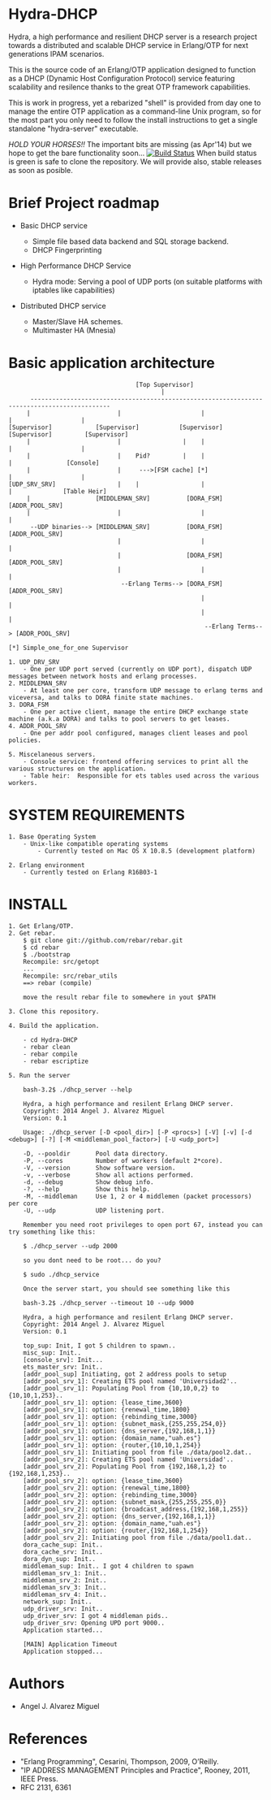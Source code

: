 Hydra-DHCP
==========

Hydra, a high performance and resilient DHCP server is a research project towards a distributed and scalable 
DHCP service in Erlang/OTP for next generations IPAM scenarios.

This is the source code of an Erlang/OTP application designed to function as a DHCP (Dynamic Host Configuration Protocol)
service featuring scalability and resilence thanks to the great OTP framework capabilities.

This is work in progress, yet a rebarized "shell" is provided from day one to manage the entire OTP application as a command-line
Unix program, so for the most part you only need to follow the install instructions to get a single standalone "hydra-server" executable.

*HOLD YOUR HORSES!!*  The important bits are missing (as Apr'14) but we hope to get the bare functionality soon...
[![Build Status](https://travis-ci.org/AngelitoJ/Hydra-DHCP.svg?branch=master)](https://travis-ci.org/AngelitoJ/Hydra-DHCP) When build status is green is safe to clone the repository. We will provide also, stable releases as soon as posible.

Brief Project roadmap
======================

- Basic DHCP service
	- Simple file based data backend and SQL storage backend.
	- DHCP Fingerprinting

- High Performance DHCP Service
	- Hydra mode: Serving a pool of UDP ports (on suitable platforms with iptables like capabilities)

- Distributed DHCP service
	- Master/Slave HA schemes.
	- Multimaster HA (Mnesia)





Basic application architecture
==============================
                                       [Top Supervisor]
                                              |
          --------------------------------------------------------------------------------------------
         |                        |                      |                        |                   |
    [Supervisor]            [Supervisor]           [Supervisor]             [Supervisor]         [Supervisor]
         |                        |                 |    |                        |                   |
         |                        |    Pid?         |    |                        |               [Console]
         |                        |     --->[FSM cache] [*]                       |                   |
	[UDP_SRV_SRV]                 |    |                 |                        |              [Table Heir]
	     |                  [MIDDLEMAN_SRV]          [DORA_FSM]             [ADDR_POOL_SRV]
	     |                        |                      |                        |
	      --UDP binaries--> [MIDDLEMAN_SRV]          [DORA_FSM]             [ADDR_POOL_SRV]
	                              |                      |                        |
                                  |                  [DORA_FSM]             [ADDR_POOL_SRV]
	                              |                      |                        |
	                               --Erlang Terms--> [DORA_FSM]             [ADDR_POOL_SRV]
	                                                     |                        |
	                                                     |                        |
                                                          --Erlang Terms--> [ADDR_POOL_SRV]

    [*] Simple_one_for_one Supervisor

	1. UDP_DRV_SRV
		- One per UDP port served (currently on UDP port), dispatch UDP messages between network hosts and erlang processes.
	2. MIDDLEMAN_SRV
		- At least one per core, transform UDP message to erlang terms and viceversa, and talks to DORA finite state machines.  
	3. DORA_FSM
		- One per active client, manage the entire DHCP exchange state machine (a.k.a DORA) and talks to pool servers to get leases.
	4. ADDR_POOL_SRV
		- One per addr pool configured, manages client leases and pool policies.

	5. Miscelaneous servers.
		- Console service: frontend offering services to print all the various structures on the application.
		- Table heir:  Responsible for ets tables used across the various workers.



SYSTEM REQUIREMENTS
===================

	1. Base Operating System
		- Unix-like compatible operating systems
			- Currently tested on Mac OS X 10.8.5 (development platform)

	2. Erlang environment
		- Currently tested on Erlang R16B03-1


INSTALL
=======

	1. Get Erlang/OTP.
	2. Get rebar.
		$ git clone git://github.com/rebar/rebar.git
		$ cd rebar
		$ ./bootstrap
		Recompile: src/getopt
		...
		Recompile: src/rebar_utils
		==> rebar (compile)

		move the result rebar file to somewhere in yout $PATH

	3. Clone this repository.

	4. Build the application.

		- cd Hydra-DHCP
		- rebar clean
		- rebar compile
		- rebar escriptize

	5. Run the server

		bash-3.2$ ./dhcp_server --help

		Hydra, a high performance and resilent Erlang DHCP server.
		Copyright: 2014 Angel J. Alvarez Miguel
		Version: 0.1

		Usage: ./dhcp_server [-D <pool_dir>] [-P <procs>] [-V] [-v] [-d <debug>] [-?] [-M <middleman_pool_factor>] [-U <udp_port>]

		-D, --pooldir		Pool data directory.
		-P, --cores			Number of workers (default 2*core).
		-V, --version		Show software version.
		-v, --verbose		Show all actions performed.
		-d, --debug			Show debug info.
		-?, --help			Show this help.
		-M, --middleman		Use 1, 2 or 4 middlemen (packet processors) per core
		-U, --udp			UDP listening port.

  		Remember you need root privileges to open port 67, instead you can try something like this:

  		$ ./dhcp_server --udp 2000

  		so you dont need to be root... do you? 

  		$ sudo ./dhcp_service

  		Once the server start, you should see something like this

		bash-3.2$ ./dhcp_server --timeout 10 --udp 9000

		Hydra, a high performance and resilent Erlang DHCP server.
		Copyright: 2014 Angel J. Alvarez Miguel
		Version: 0.1

		top_sup: Init, I got 5 children to spawn..
		misc_sup: Init..
		[console_srv]: Init... 
		ets_master_srv: Init..
		[addr_pool_sup] Initiating, got 2 address pools to setup
		[addr_pool_srv_1]: Creating ETS pool named 'Universidad2'..
		[addr_pool_srv_1]: Populating Pool from {10,10,0,2} to {10,10,1,253}..
		[addr_pool_srv_1]: option: {lease_time,3600}
		[addr_pool_srv_1]: option: {renewal_time,1800}
		[addr_pool_srv_1]: option: {rebinding_time,3000}
		[addr_pool_srv_1]: option: {subnet_mask,{255,255,254,0}}
		[addr_pool_srv_1]: option: {dns_server,{192,168,1,1}}
		[addr_pool_srv_1]: option: {domain_name,"uah.es"}
		[addr_pool_srv_1]: option: {router,{10,10,1,254}}
		[addr_pool_srv_1]: Initiating pool from file ./data/pool2.dat..
		[addr_pool_srv_2]: Creating ETS pool named 'Universidad'..
		[addr_pool_srv_2]: Populating Pool from {192,168,1,2} to {192,168,1,253}..
		[addr_pool_srv_2]: option: {lease_time,3600}
		[addr_pool_srv_2]: option: {renewal_time,1800}
		[addr_pool_srv_2]: option: {rebinding_time,3000}
		[addr_pool_srv_2]: option: {subnet_mask,{255,255,255,0}}
		[addr_pool_srv_2]: option: {broadcast_address,{192,168,1,255}}
		[addr_pool_srv_2]: option: {dns_server,{192,168,1,1}}
		[addr_pool_srv_2]: option: {domain_name,"uah.es"}
		[addr_pool_srv_2]: option: {router,{192,168,1,254}}
		[addr_pool_srv_2]: Initiating pool from file ./data/pool1.dat..
		dora_cache_sup: Init..
		dora_cache_srv: Init..
		dora_dyn_sup: Init..
		middleman_sup: Init.. I got 4 children to spawn
		middleman_srv_1: Init..
		middleman_srv_2: Init..
		middleman_srv_3: Init..
		middleman_srv_4: Init..
		network_sup: Init..
		udp_driver_srv: Init..
		udp_driver_srv: I got 4 middleman pids..
		udp_driver_srv: Opening UPD port 9000..
		Application started...

		[MAIN] Application Timeout
		Application stopped...



Authors
=======

- Angel J. Alvarez Miguel <angeljalvarezmiguel at gmail dot com>



References
==========

- "Erlang Programming", Cesarini, Thompson, 2009, O’Reilly. 
- "IP ADDRESS MANAGEMENT Principles and Practice", Rooney, 2011, IEEE Press.
- RFC 2131, 6361
